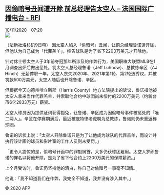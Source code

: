 <!--1604991272000-->
[因偷暗号丑闻遭开除 前总经理告太空人 – 法国国际广播电台 - RFI](http://www.rfi.fr//cn/contenu/20201110-%E5%9B%A0%E5%81%B7%E6%9A%97%E5%8F%B7%E4%B8%91%E9%97%BB%E9%81%AD%E5%BC%80%E9%99%A4-%E5%89%8D%E6%80%BB%E7%BB%8F%E7%90%86%E5%91%8A%E5%A4%AA%E7%A9%BA%E4%BA%BA)
------

<div>10/11/2020 - 07:20</div><img src="https://s.rfi.fr/media/display/bd40c4c2-231f-11eb-83ba-005056bf87d6/w:310/p:16x9/spo0001b.201110142007.jpg"><div class="t-content__body u-clearfix"><p>（法新社洛杉矶9日电）    因太空人陷入「偷暗号」丑闻，让前总经理鲁诺遭开除，但他认为自己成为「代罪羔羊」，控告球队是为了省下2200万美元才开除他。</p><p>针对休士顿太空人于3年前夺冠那年所涉及的作弊行为，美国职棒大联盟MLB在1月调查出炉后做出惩处，罚太空人总经理鲁诺（Jeff Luhnow）、总教练辛区（AJ Hinch）无薪停职一年，太空人丧失2020年、2021年第1轮、第2轮选秀权，并被罚款500万美元，太空人随后也开除鲁诺、辛区。</p><p>但根据今天向德州哈立斯郡（Harris County）地方法院提出的诉讼，鲁诺指他被太空人拿来当作代罪羔羊，并索取他合约中球团尚未偿付的2200万美元（约新台币6亿2833万元）薪资。</p><p>太空人球员因为提供证词获得豁免，让鲁诺、辛区成为因偷暗号事件被惩处的「唯二两人」。辛区在停赛期满后，最近被底特律老虎聘为总教练，鲁诺则仍未重返棒球圈。</p><p>鲁诺的诉状上说：「太空人开除鲁诺只是为了让他成为球队的代罪羔羊，而设计并执行该计画的球员和影片室的工作人员则未受罚。」</p><p>「更令人震惊的是，偷暗号计画中的罪魁祸首，大多仍获球团雇用。太空人罗织鲁诺的罪名以将他开除，是为了省下他合约上2200万美元的保障薪资。」</p><p>上个月受访时，鲁诺仍坚持他的清白，称自己对偷暗号一事毫不知情。</p><p>他说：「我不知道我们在作弊，我完全不知道，我并没有涉入其中。」</p><p class="t-copyright">© 2020 AFP</p>        </div>
